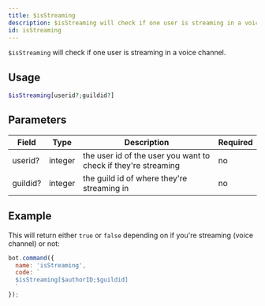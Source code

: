 ```yaml
---
title: $isStreaming 
description: $isStreaming will check if one user is streaming in a voice channel.
id: isStreaming
---
```


`$isStreaming` will check if one user is streaming in a voice channel.

## Usage

```php
$isStreaming[userid?;guildid?]
```

## Parameters 


| Field    | Type    | Description                                                    | Required |
| -------- | ------- | -------------------------------------------------------------- | -------- |
| userid?  | integer | the user id of the user you want to check if they're streaming | no       |
| guildid? | integer | the guild id of where they're streaming in                     | no       |


## Example

This will return either `true` or `false` depending on if you're streaming (voice channel) or not:

```javascript
bot.command({
  name: 'isStreaming',
  code: `
  $isStreaming[$authorID;$guildid]
  `
});
```
